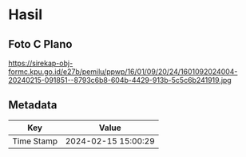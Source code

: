 # Hasil

## Foto C Plano

https://sirekap-obj-formc.kpu.go.id/e27b/pemilu/ppwp/16/01/09/20/24/1601092024004-20240215-091851--8793c6b8-604b-4429-913b-5c5c6b241919.jpg


## Metadata

| Key        | Value               |
| ---------- | ------------------- |
| Time Stamp | 2024-02-15 15:00:29 |



